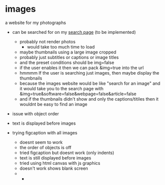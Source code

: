 # images
a website for my photographs
- can be searched for on my [search page](https://skparab1.github.io/search) (to be implemented)
  - probably not render photos 
    - would take too much time to load
  - maybe thumbnails using a large image cropped
  - probably just subtitles or captions or image titles
  - and the preset conditions should be img=false
  - if the user enables it then we can pack &img=true into the url
  - hmmmm If the user is searching just images, then maybe display the thumbnails
  - because the images website would be like "search for an image" and it would take you to the search page with &img=true&software=false&webpage=false&article=false
  - and if the thumbnails didn't show and only the captions/titiles then it wouldnt be easy to find an image
  

- issue with object order
- text is displayed before images
- trying figcaption with all images
  - doesnt seem to work 
  - the order of objects is off
  - tried figcaption but doesnt work (only indents)
  - text is still displayed before images
  - tried using html canvas with js graphics
  - doesn't work shows blank screen
  - -
